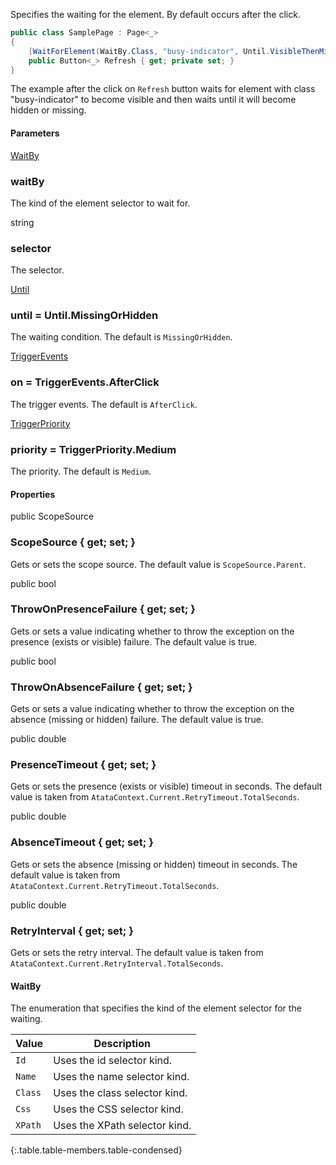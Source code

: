 Specifies the waiting for the element. By default occurs after the click.

```cs
public class SamplePage : Page<_>
{
    [WaitForElement(WaitBy.Class, "busy-indicator", Until.VisibleThenMissingOrHidden)]
    public Button<_> Refresh { get; private set; }
}
```

The example after the click on `Refresh` button waits for element with class "busy-indicator" to become visible and then waits until it will become hidden or missing.

#### Parameters

<div class="member">
    <span class="head"><a href="#waitby" class="type">WaitBy</a></span>
    <h3><span class="body" title="Required">waitBy</span></h3>
</div>

The kind of the element selector to wait for.

<div class="member">
    <span class="head"><span class="keyword">string</span></span>
    <h3><span class="body" title="Required">selector</span></h3>
</div>

The selector.

<div class="member">
    <span class="head"><a href="#until" class="type">Until</a></span>
    <h3><span class="body">until</span><span class="tail"> = <span class="type">Until</span>.MissingOrHidden</span></h3>
</div>

The waiting condition. The default is `MissingOrHidden`.

<div class="member">
    <span class="head"><a href="#triggerevents" class="type">TriggerEvents</a></span>
    <h3><span class="body">on</span><span class="tail"> = <span class="type">TriggerEvents</span>.AfterClick</span></h3>
</div>

The trigger events. The default is `AfterClick`.

<div class="member">
    <span class="head"><a href="#triggerpriority" class="type">TriggerPriority</a></span>
    <h3><span class="body">priority</span><span class="tail"> = <span class="type">TriggerPriority</span>.Medium</span></h3>
</div>

The priority. The default is `Medium`.

#### Properties

<div class="member">
    <span class="head"><span class="keyword">public</span> <span class="type">ScopeSource</span></span>
    <h3><span class="body">ScopeSource</span><span class="tail"> { <span class="keyword">get</span>; <span class="keyword">set</span>; }</span></h3>
</div>

Gets or sets the scope source. The default value is `ScopeSource.Parent`.

<div class="member">
    <span class="head"><span class="keyword">public</span> <span class="keyword">bool</span></span>
    <h3><span class="body">ThrowOnPresenceFailure</span><span class="tail"> { <span class="keyword">get</span>; <span class="keyword">set</span>; }</span></h3>
</div>

Gets or sets a value indicating whether to throw the exception on the presence (exists or visible) failure. The default value is true.

<div class="member">
    <span class="head"><span class="keyword">public</span> <span class="keyword">bool</span></span>
    <h3><span class="body">ThrowOnAbsenceFailure</span><span class="tail"> { <span class="keyword">get</span>; <span class="keyword">set</span>; }</span></h3>
</div>

Gets or sets a value indicating whether to throw the exception on the absence (missing or hidden) failure. The default value is true.

<div class="member">
    <span class="head"><span class="keyword">public</span> <span class="keyword">double</span></span>
    <h3><span class="body">PresenceTimeout</span><span class="tail"> { <span class="keyword">get</span>; <span class="keyword">set</span>; }</span></h3>
</div>

Gets or sets the presence (exists or visible) timeout in seconds. The default value is taken from `AtataContext.Current.RetryTimeout.TotalSeconds`.

<div class="member">
    <span class="head"><span class="keyword">public</span> <span class="keyword">double</span></span>
    <h3><span class="body">AbsenceTimeout</span><span class="tail"> { <span class="keyword">get</span>; <span class="keyword">set</span>; }</span></h3>
</div>

Gets or sets the absence (missing or hidden) timeout in seconds. The default value is taken from `AtataContext.Current.RetryTimeout.TotalSeconds`.

<div class="member">
    <span class="head"><span class="keyword">public</span> <span class="keyword">double</span></span>
    <h3><span class="body">RetryInterval</span><span class="tail"> { <span class="keyword">get</span>; <span class="keyword">set</span>; }</span></h3>
</div>

Gets or sets the retry interval. The default value is taken from `AtataContext.Current.RetryInterval.TotalSeconds`.

<a id="waitby" class="header-anchor"></a>

#### WaitBy

The enumeration that specifies the kind of the element selector for the waiting.

Value | Description
----- | -----------
`Id` | Uses the id selector kind.
`Name` | Uses the name selector kind.
`Class` | Uses the class selector kind.
`Css` | Uses the CSS selector kind.
`XPath` | Uses the XPath selector kind.
{:.table.table-members.table-condensed}